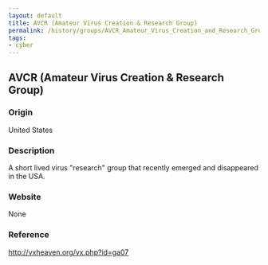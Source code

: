 ```yaml
---
layout: default
title: AVCR (Amateur Virus Creation & Research Group)
permalink: /history/groups/AVCR_Amateur_Virus_Creation_and_Research_Group)/
tags:
- cyber
---
```


## AVCR (Amateur Virus Creation & Research Group)

### Origin
United States

### Description
A short lived virus "research" group that recently emerged and disappeared in the USA.

### Website
None

### Reference
http://vxheaven.org/vx.php?id=ga07
